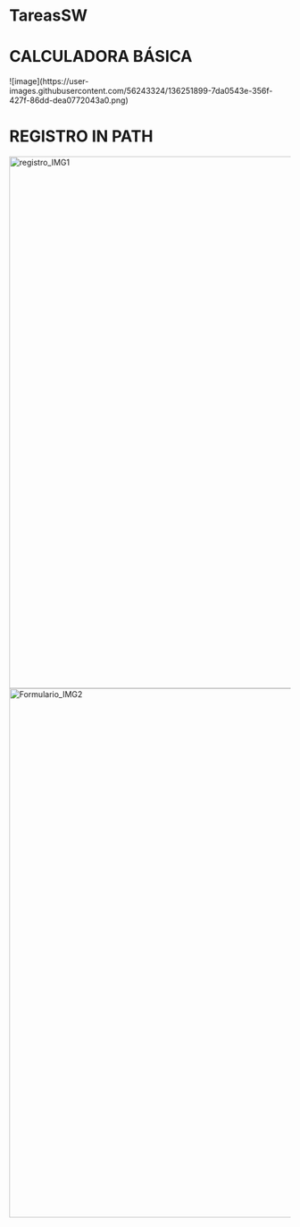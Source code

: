 # TareasSW
<h1> CALCULADORA BÁSICA</h1>
![image](https://user-images.githubusercontent.com/56243324/136251899-7da0543e-356f-427f-86dd-dea0772043a0.png)

<h1> REGISTRO IN PATH</h1>
<img width="951" alt="registro_IMG1" src="https://github.com/user-attachments/assets/81501299-9cb8-4536-9bb6-227c2ba8ec78">
<img width="946" alt="Formulario_IMG2" src="https://github.com/user-attachments/assets/0262d85f-92e4-4e43-819b-40c1ca81add6">

